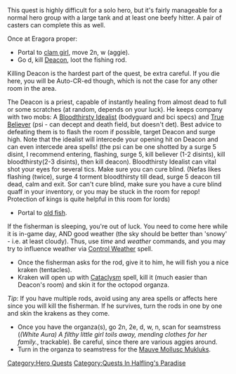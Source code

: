 This quest is highly difficult for a solo hero, but it's fairly
manageable for a normal hero group with a large tank and at least one
beefy hitter. A pair of casters can complete this as well.

Once at Eragora proper:

-   Portal to [clam girl](Clam-Digger "wikilink"), move 2n, w (aggie).
-   Go d, kill [Deacon](Deacon_(Halfling's_Paradise) "wikilink"), loot
    the fishing rod.

Killing Deacon is the hardest part of the quest, be extra careful. If
you die here, you will be Auto-CR-ed though, which is not the case for
any other room in the area.

The Deacon is a priest, capable of instantly healing from almost dead to
full or some scratches (at random, depends on your luck). He keeps
company with two mobs: A [Bloodthirsty
Idealist](Bloodthirsty_Idealist "wikilink") (bodyguard and bci specs)
and [True Believer](True_Believer "wikilink") (psi - can decept and
death field, but doesn't det). Best advice to defeating them is to flash
the room if possible, target Deacon and surge high. Note that the
idealist will intercede your opening hit on Deacon and can even
intercede area spells! (the psi can be one shotted by a surge 5 disint,
I recommend entering, flashing, surge 5, kill believer (1-2 disints),
kill bloodthirsty(2-3 disints), then kill deacon). Bloodthirsty Idealist
can vital shot your eyes for several tics. Make sure you can cure blind.
(Nefas likes flashing (twice), surge 4 torment bloodthirsty till dead,
surge 5 deacon till dead, calm and exit. Sor can't cure blind, make sure
you have a cure blind quaff in your inventory, or you may be stuck in
the room for repop! Protection of kings is quite helpful in this room
for lords)

-   Portal to [old fish](Halfling_fisherman "wikilink").

If the fisherman is sleeping, you're out of luck. You need to come here
while it is in-game day, AND good weather (the sky should be better than
'snowy' - i.e. at least cloudy). Thus, use *time* and *weather*
commands, and you may try to influence weather via [Control
Weather](Control_Weather "wikilink") spell.

-   Once the fisherman asks for the rod, give it to him, he will fish
    you a nice kraken (tentacles).
-   Kraken will open up with [Cataclysm](Cataclysm "wikilink") spell,
    kill it (much easier than Deacon's room) and skin it for the octopod
    organza.

*Tip*: If you have multiple rods, avoid using any area spells or affects
here since you will kill the fisherman. If he survives, turn the rods in
one by one and skin the krakens as they come.

-   Once you have the organza(s), go 2n, 2e, d, w, n, scan for
    seamstress (*(White Aura) A filthy little girl toils away, mending
    clothes for her family.*, trackable). Be careful, since there are
    various aggies around.
-   Turn in the organza to seamstress for the [Mauve Mollusc
    Mukluks](Mauve_Mollusc_Mukluks "wikilink").

[Category:Hero Quests](Category:Hero_Quests "wikilink") [Category:Quests
In Halfling's
Paradise](Category:Quests_In_Halfling's_Paradise "wikilink")
